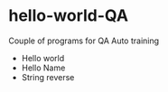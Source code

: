 # hello-world-QA

Couple of programs for QA Auto training

* Hello world 
* Hello Name
* String reverse 
